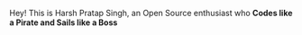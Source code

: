 Hey! This is Harsh Pratap Singh, an Open Source enthusiast who **Codes like a Pirate and Sails like a Boss**  
